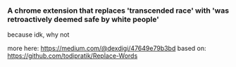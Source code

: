 ### A chrome extension that replaces 'transcended race' with 'was retroactively deemed safe by white people'
because idk, why not

more here: https://medium.com/@dexdigi/47649e79b3bd
based on: https://github.com/todipratik/Replace-Words
